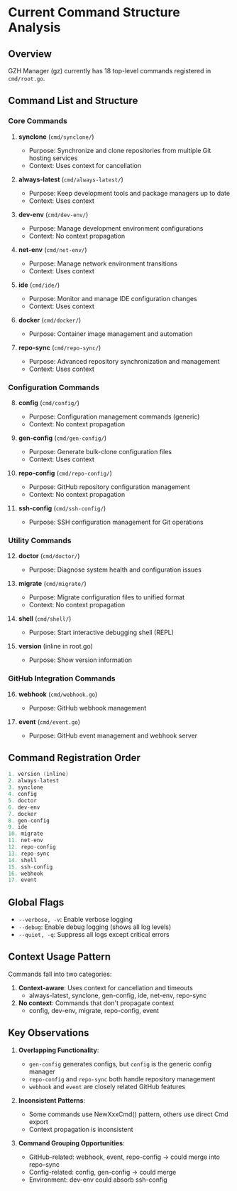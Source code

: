 # Current Command Structure Analysis

## Overview
GZH Manager (gz) currently has 18 top-level commands registered in `cmd/root.go`.

## Command List and Structure

### Core Commands

1. **synclone** (`cmd/synclone/`)
   - Purpose: Synchronize and clone repositories from multiple Git hosting services
   - Context: Uses context for cancellation

2. **always-latest** (`cmd/always-latest/`)
   - Purpose: Keep development tools and package managers up to date
   - Context: Uses context

3. **dev-env** (`cmd/dev-env/`)
   - Purpose: Manage development environment configurations
   - Context: No context propagation

4. **net-env** (`cmd/net-env/`)
   - Purpose: Manage network environment transitions
   - Context: Uses context

5. **ide** (`cmd/ide/`)
   - Purpose: Monitor and manage IDE configuration changes
   - Context: Uses context

6. **docker** (`cmd/docker/`)
   - Purpose: Container image management and automation

7. **repo-sync** (`cmd/repo-sync/`)
   - Purpose: Advanced repository synchronization and management
   - Context: Uses context

### Configuration Commands

8. **config** (`cmd/config/`)
   - Purpose: Configuration management commands (generic)
   - Context: No context propagation

9. **gen-config** (`cmd/gen-config/`)
   - Purpose: Generate bulk-clone configuration files
   - Context: Uses context

10. **repo-config** (`cmd/repo-config/`)
    - Purpose: GitHub repository configuration management
    - Context: No context propagation

11. **ssh-config** (`cmd/ssh-config/`)
    - Purpose: SSH configuration management for Git operations

### Utility Commands

12. **doctor** (`cmd/doctor/`)
    - Purpose: Diagnose system health and configuration issues

13. **migrate** (`cmd/migrate/`)
    - Purpose: Migrate configuration files to unified format
    - Context: No context propagation

14. **shell** (`cmd/shell/`)
    - Purpose: Start interactive debugging shell (REPL)

15. **version** (inline in root.go)
    - Purpose: Show version information

### GitHub Integration Commands

16. **webhook** (`cmd/webhook.go`)
    - Purpose: GitHub webhook management

17. **event** (`cmd/event.go`)
    - Purpose: GitHub event management and webhook server

## Command Registration Order

```go
1. version (inline)
2. always-latest
3. synclone  
4. config
5. doctor
6. dev-env
7. docker
8. gen-config
9. ide
10. migrate
11. net-env
12. repo-config
13. repo-sync
14. shell
15. ssh-config
16. webhook
17. event
```

## Global Flags

- `--verbose, -v`: Enable verbose logging
- `--debug`: Enable debug logging (shows all log levels)
- `--quiet, -q`: Suppress all logs except critical errors

## Context Usage Pattern

Commands fall into two categories:
1. **Context-aware**: Uses context for cancellation and timeouts
   - always-latest, synclone, gen-config, ide, net-env, repo-sync
2. **No context**: Commands that don't propagate context
   - config, dev-env, migrate, repo-config, event

## Key Observations

1. **Overlapping Functionality**:
   - `gen-config` generates configs, but `config` is the generic config manager
   - `repo-config` and `repo-sync` both handle repository management
   - `webhook` and `event` are closely related GitHub features

2. **Inconsistent Patterns**:
   - Some commands use NewXxxCmd() pattern, others use direct Cmd export
   - Context propagation is inconsistent

3. **Command Grouping Opportunities**:
   - GitHub-related: webhook, event, repo-config → could merge into repo-sync
   - Config-related: config, gen-config → could merge
   - Environment: dev-env could absorb ssh-config